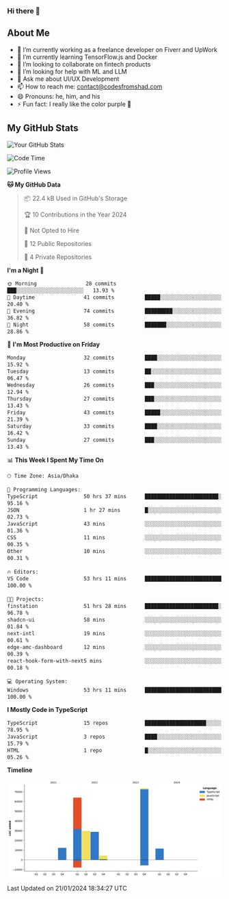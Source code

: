 ### Hi there 👋

## About Me
- 🔭 I’m currently working as a freelance developer on Fiverr and UpWork
- 🌱 I’m currently learning TensorFlow.js and Docker
- 👯 I’m looking to collaborate on fintech products
- 🤔 I’m looking for help with ML and LLM
- 💬 Ask me about UI/UX Development
- 📫 How to reach me: contact@codesfromshad.com
- 😄 Pronouns: he, him, and his
- ⚡ Fun fact: I really like the color purple 💜

## My GitHub Stats

![Your GitHub Stats](https://github-readme-stats.vercel.app/api?username=codesfromshad&show_icons=true&theme=midnight-purple)

<!--START_SECTION:waka-->
![Code Time](http://img.shields.io/badge/Code%20Time-101%20hrs%2015%20mins-blue)

![Profile Views](http://img.shields.io/badge/Profile%20Views-2-blue)

**🐱 My GitHub Data** 

> 📦 22.4 kB Used in GitHub's Storage 
 > 
> 🏆 10 Contributions in the Year 2024
 > 
> 🚫 Not Opted to Hire
 > 
> 📜 12 Public Repositories 
 > 
> 🔑 4 Private Repositories 
 > 
**I'm a Night 🦉** 

```text
🌞 Morning                28 commits          ███░░░░░░░░░░░░░░░░░░░░░░   13.93 % 
🌆 Daytime                41 commits          █████░░░░░░░░░░░░░░░░░░░░   20.40 % 
🌃 Evening                74 commits          █████████░░░░░░░░░░░░░░░░   36.82 % 
🌙 Night                  58 commits          ███████░░░░░░░░░░░░░░░░░░   28.86 % 
```
📅 **I'm Most Productive on Friday** 

```text
Monday                   32 commits          ████░░░░░░░░░░░░░░░░░░░░░   15.92 % 
Tuesday                  13 commits          ██░░░░░░░░░░░░░░░░░░░░░░░   06.47 % 
Wednesday                26 commits          ███░░░░░░░░░░░░░░░░░░░░░░   12.94 % 
Thursday                 27 commits          ███░░░░░░░░░░░░░░░░░░░░░░   13.43 % 
Friday                   43 commits          █████░░░░░░░░░░░░░░░░░░░░   21.39 % 
Saturday                 33 commits          ████░░░░░░░░░░░░░░░░░░░░░   16.42 % 
Sunday                   27 commits          ███░░░░░░░░░░░░░░░░░░░░░░   13.43 % 
```


📊 **This Week I Spent My Time On** 

```text
🕑︎ Time Zone: Asia/Dhaka

💬 Programming Languages: 
TypeScript               50 hrs 37 mins      ████████████████████████░   95.16 % 
JSON                     1 hr 27 mins        █░░░░░░░░░░░░░░░░░░░░░░░░   02.73 % 
JavaScript               43 mins             ░░░░░░░░░░░░░░░░░░░░░░░░░   01.36 % 
CSS                      11 mins             ░░░░░░░░░░░░░░░░░░░░░░░░░   00.35 % 
Other                    10 mins             ░░░░░░░░░░░░░░░░░░░░░░░░░   00.31 % 

🔥 Editors: 
VS Code                  53 hrs 11 mins      █████████████████████████   100.00 % 

🐱‍💻 Projects: 
finstation               51 hrs 28 mins      ████████████████████████░   96.78 % 
shadcn-ui                58 mins             ░░░░░░░░░░░░░░░░░░░░░░░░░   01.84 % 
next-intl                19 mins             ░░░░░░░░░░░░░░░░░░░░░░░░░   00.61 % 
edge-amc-dashboard       12 mins             ░░░░░░░░░░░░░░░░░░░░░░░░░   00.39 % 
react-hook-form-with-next5 mins              ░░░░░░░░░░░░░░░░░░░░░░░░░   00.18 % 

💻 Operating System: 
Windows                  53 hrs 11 mins      █████████████████████████   100.00 % 
```

**I Mostly Code in TypeScript** 

```text
TypeScript               15 repos            ████████████████████░░░░░   78.95 % 
JavaScript               3 repos             ████░░░░░░░░░░░░░░░░░░░░░   15.79 % 
HTML                     1 repo              █░░░░░░░░░░░░░░░░░░░░░░░░   05.26 % 
```



**Timeline**

![Lines of Code chart](https://raw.githubusercontent.com/codesfromshad/codesfromshad/main/assets/bar_graph.png)


 Last Updated on 21/01/2024 18:34:27 UTC
<!--END_SECTION:waka-->

<!--
**codesfromshad/codesfromshad** is a ✨ _special_ ✨ repository because its `README.md` (this file) appears on your GitHub profile.

Here are some ideas to get you started:

- 🔭 I’m currently working on ...
- 🌱 I’m currently learning ...
- 👯 I’m looking to collaborate on ...
- 🤔 I’m looking for help with ...
- 💬 Ask me about ...
- 📫 How to reach me: ...
- 😄 Pronouns: ...
- ⚡ Fun fact: ...
-->
